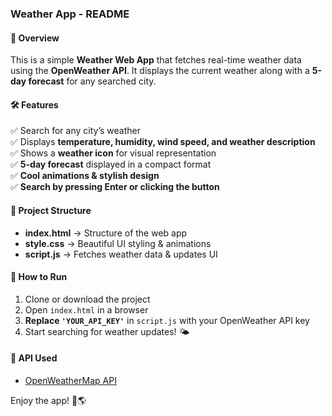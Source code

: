 ### **Weather App - README**  

#### **📌 Overview**  
This is a simple **Weather Web App** that fetches real-time weather data using the **OpenWeather API**. It displays the current weather along with a **5-day forecast** for any searched city.  

#### **🛠 Features**  
✅ Search for any city’s weather  
✅ Displays **temperature, humidity, wind speed, and weather description**  
✅ Shows a **weather icon** for visual representation  
✅ **5-day forecast** displayed in a compact format  
✅ **Cool animations & stylish design**  
✅ **Search by pressing Enter or clicking the button**  

#### **📂 Project Structure**  
- **index.html** → Structure of the web app  
- **style.css** → Beautiful UI styling & animations  
- **script.js** → Fetches weather data & updates UI  

#### **🚀 How to Run**  
1. Clone or download the project  
2. Open `index.html` in a browser  
3. **Replace `'YOUR_API_KEY'`** in `script.js` with your OpenWeather API key  
4. Start searching for weather updates! 🌤️  

#### **🔗 API Used**  
- [OpenWeatherMap API](https://openweathermap.org/api)  

Enjoy the app! 🚀🌎
